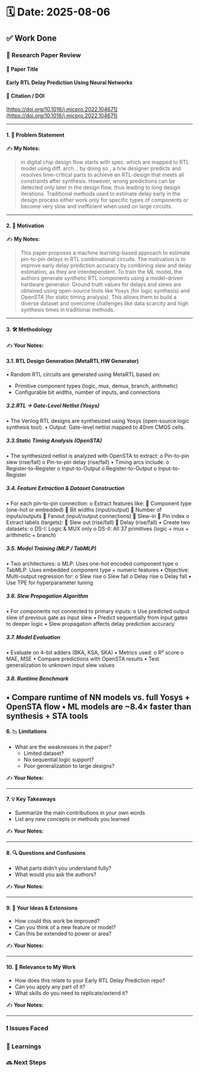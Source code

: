 # 🗓️ Date: 2025-08-06

## ✅ Work Done

### 📄 Research Paper Review

#### 🧾 Paper Title
**Early RTL Delay Prediction Using Neural Networks**

#### 🔗 Citation / DOI
[https://doi.org/10.1016/j.micpro.2022.104671](https://doi.org/10.1016/j.micpro.2022.104671)

---

#### 1. 🎯 Problem Statement

✍️ **My Notes:**  
>   in  digital chip design flow starts with spec. which are mapped to RTL model using diff. arch. , by doing so , a h/w designer predicts and resolves time-critical parts to achieve an RTL-design that meets all constraints after synthesis. However, wrong predictions can be detected only later in the design flow, thus leading to long design iterations.
>   Traditional methods used to estimate delay early in the design process either work only for specific types of components or become very slow and inefficient when used on large circuits.

---

#### 2. 🎯 Motivation

✍️ **My Notes:**  
>  This paper proposes a machine learning-based approach to estimate pin-to-pin delays in RTL combinational circuits. The motivation is to improve early delay prediction accuracy by combining slew and delay estimation, as they are interdependent. To train the ML model, the authors generate synthetic RTL components using a model-driven hardware generator. Ground truth values for delays and slews are obtained using open-source tools like Yosys (for logic synthesis) and OpenSTA (for static timing analysis). This allows them to build a diverse dataset and overcome challenges like data scarcity and high synthesis times in traditional methods.

---

#### 3. 🛠️ Methodology

✍️ **Your Notes:**

#### 3.1. RTL Design Generation (MetaRTL HW Generator)
•	Random RTL circuits are generated using MetaRTL based on:
- Primitive component types (logic, mux, demux, branch, arithmetic)
-	Configurable bit widths, number of inputs, and connections

##### 3.2.RTL → Gate-Level Netlist (Yosys)
•	The Verilog RTL designs are synthesized using Yosys (open-source logic synthesis tool).
•	Output: Gate-level netlist mapped to 40nm CMOS cells.

##### 3.3.Static Timing Analysis (OpenSTA)
•	The synthesized netlist is analyzed with OpenSTA to extract:
o	Pin-to-pin slew (rise/fall)
o	Pin-to-pin delay (rise/fall)
•	Timing arcs include:
o	Register-to-Register
o	Input-to-Output
o	Register-to-Output
o	Input-to-Register

##### 3.4. Feature Extraction & Dataset Construction
•	For each pin-to-pin connection:
o	Extract features like:
	Component type (one-hot or embedded)
	Bit widths (input/output)
	Number of inputs/outputs
	Fanout (input/output connections)
	Slew-in
	Pin index
o	Extract labels (targets):
	Slew out (rise/fall)
	Delay (rise/fall)
•	Create two datasets:
o	DS-I: Logic & MUX only
o	DS-II: All 37 primitives (logic + mux + arithmetic + branch)

##### 3.5. Model Training (MLP / TabMLP)
•	Two architectures:
o	MLP: Uses one-hot encoded component type
o	TabMLP: Uses embedded component type + numeric features
•	Objective: Multi-output regression for:
o	Slew rise
o	Slew fall
o	Delay rise
o	Delay fall
•	Use TPE for hyperparameter tuning

##### 3.6. Slew Propagation Algorithm
•	For components not connected to primary inputs:
o	Use predicted output slew of previous gate as input slew
•	Predict sequentially from input gates to deeper logic
•	Slew propagation affects delay prediction accuracy

##### 3.7. Model Evaluation
•	Evaluate on 4-bit adders (BKA, KSA, SKA)
•	Metrics used:
o	R² score
o	MAE, MSE
•	Compare predictions with OpenSTA results
•	Test generalization to unknown input slew values

##### 3.8. Runtime Benchmark
•	Compare runtime of NN models vs. full Yosys + OpenSTA flow
•	ML models are ~8.4× faster than synthesis + STA tools
---

#### 6. 📉 Limitations

- What are the weaknesses in the paper?
  - Limited dataset?
  - No sequential logic support?
  - Poor generalization to large designs?

✍️ **Your Notes:**  
>

---

#### 7. 💡 Key Takeaways

- Summarize the main contributions in your own words
- List any new concepts or methods you learned

✍️ **Your Notes:**  
>

---

#### 8. 🔍 Questions and Confusions

- What parts didn’t you understand fully?
- What would you ask the authors?

✍️ **Your Notes:**  
>

---

#### 9. 💭 Your Ideas & Extensions

- How could this work be improved?
- Can you think of a new feature or model?
- Can this be extended to power or area?

✍️ **Your Notes:**  
>

---

#### 10. 🧠 Relevance to My Work

- How does this relate to your Early RTL Delay Prediction repo?
- Can you apply any part of it?
- What skills do you need to replicate/extend it?

✍️ **Your Notes:**  
>

---

### ❗ Issues Faced


### 📝 Learnings


### 🔜 Next Steps



